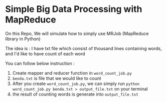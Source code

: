 # Simple Big Data Processing with MapReduce

On this Repo, We will simulate how to simply use MRJob (MapReduce library in Python)

The idea is : I have txt file which consist of thousand lines containing words, and I'd like to have count of each word

You can follow below instruction :
1. Create mapper and reducer function in `word_count_job.py` 
2. `benda.txt` is file that we would like to count
3. After you create `word_count_job.py`, we can simply run `python word_count_job.py benda.txt > output_file.txt` on your terminal
4. the result of counting words is generate into `output_file.txt`








